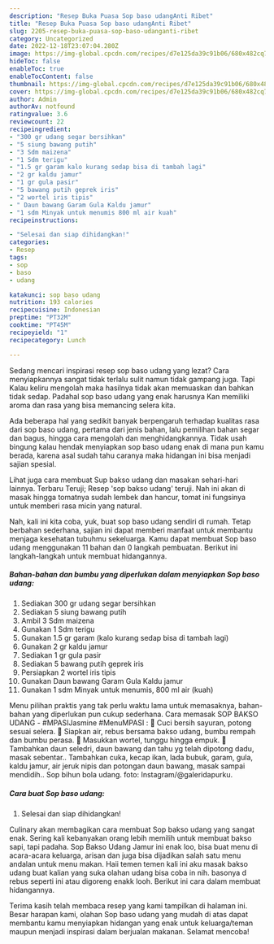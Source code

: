 ```yaml
---
description: "Resep Buka Puasa Sop baso udangAnti Ribet"
title: "Resep Buka Puasa Sop baso udangAnti Ribet"
slug: 2205-resep-buka-puasa-sop-baso-udanganti-ribet
category: Uncategorized
date: 2022-12-18T23:07:04.280Z
image: https://img-global.cpcdn.com/recipes/d7e125da39c91b06/680x482cq70/sop-baso-udang-foto-resep-utama.jpg
hideToc: false
enableToc: true
enableTocContent: false
thumbnail: https://img-global.cpcdn.com/recipes/d7e125da39c91b06/680x482cq70/sop-baso-udang-foto-resep-utama.jpg
cover: https://img-global.cpcdn.com/recipes/d7e125da39c91b06/680x482cq70/sop-baso-udang-foto-resep-utama.jpg
author: Admin
authorAv: notfound
ratingvalue: 3.6
reviewcount: 22
recipeingredient:
- "300 gr udang segar bersihkan"
- "5 siung bawang putih"
- "3 Sdm maizena"
- "1 Sdm terigu"
- "1.5 gr garam kalo kurang sedap bisa di tambah lagi"
- "2 gr kaldu jamur"
- "1 gr gula pasir"
- "5 bawang putih geprek iris"
- "2 wortel iris tipis"
- " Daun bawang Garam Gula Kaldu jamur"
- "1 sdm Minyak untuk menumis 800 ml air kuah"
recipeinstructions:

- "Selesai dan siap dihidangkan!"
categories:
- Resep
tags:
- sop
- baso
- udang

katakunci: sop baso udang 
nutrition: 193 calories
recipecuisine: Indonesian
preptime: "PT32M"
cooktime: "PT45M"
recipeyield: "1"
recipecategory: Lunch

---
```



Sedang mencari inspirasi resep sop baso udang yang lezat? Cara menyiapkannya sangat tidak terlalu sulit namun tidak gampang juga. Tapi Kalau keliru mengolah maka hasilnya tidak akan memuaskan dan bahkan tidak sedap. Padahal sop baso udang yang enak harusnya Kan memiliki aroma dan rasa yang bisa memancing selera kita.


Ada beberapa hal yang sedikit banyak berpengaruh terhadap kualitas rasa dari sop baso udang, pertama dari jenis bahan, lalu pemilihan bahan segar dan bagus, hingga cara mengolah dan menghidangkannya. Tidak usah bingung kalau hendak menyiapkan sop baso udang enak di mana pun kamu berada, karena asal sudah tahu caranya maka hidangan ini bisa menjadi sajian spesial.

Lihat juga cara membuat Sup bakso udang dan masakan sehari-hari lainnya. Terbaru Teruji; Resep &#39;sop bakso udang&#39; teruji. Nah ini akan di masak hingga tomatnya sudah lembek dan hancur, tomat ini fungsinya untuk memberi rasa micin yang natural.


Nah, kali ini kita coba, yuk, buat sop baso udang sendiri di rumah. Tetap berbahan sederhana, sajian ini dapat memberi manfaat untuk membantu menjaga kesehatan tubuhmu sekeluarga. Kamu dapat membuat Sop baso udang menggunakan 11 bahan dan 0 langkah pembuatan. Berikut ini langkah-langkah untuk membuat hidangannya.

<!--inarticleads1-->

##### Bahan-bahan dan bumbu yang diperlukan dalam menyiapkan Sop baso udang:

1. Sediakan 300 gr udang segar bersihkan
1. Sediakan 5 siung bawang putih
1. Ambil 3 Sdm maizena
1. Gunakan 1 Sdm terigu
1. Gunakan 1.5 gr garam (kalo kurang sedap bisa di tambah lagi)
1. Gunakan 2 gr kaldu jamur
1. Sediakan 1 gr gula pasir
1. Sediakan 5 bawang putih geprek iris
1. Persiapkan 2 wortel iris tipis
1. Gunakan  Daun bawang Garam Gula Kaldu jamur
1. Gunakan 1 sdm Minyak untuk menumis, 800 ml air (kuah)


Menu pilihan praktis yang tak perlu waktu lama untuk memasaknya, bahan-bahan yang diperlukan pun cukup sederhana. Cara memasak SOP BAKSO UDANG - #MPASIJasmine #MenuMPASI : 🍳 Cuci bersih sayuran, potong sesuai selera. 🍳 Siapkan air, rebus bersama bakso udang, bumbu rempah dan bumbu perasa. 🍳 Masukkan wortel, tunggu hingga empuk. 🍳 Tambahkan daun seledri, daun bawang dan tahu yg telah dipotong dadu, masak sebentar.. Tambahkan cuka, kecap ikan, lada bubuk, garam, gula, kaldu jamur, air jeruk nipis dan potongan daun bawang, masak sampai mendidih.. Sop bihun bola udang. foto: Instagram/@galeridapurku. 

<!--inarticleads2-->

##### Cara buat Sop baso udang:


1. Selesai dan siap dihidangkan!

Culinary akan membagikan cara membuat Sop bakso udang yang sangat enak. Sering kali kebanyakan orang lebih memilih untuk membuat bakso sapi, tapi padaha. Sop Bakso Udang Jamur ini enak loo, bisa buat menu di acara-acara keluarga, arisan dan juga bisa dijadikan salah satu menu andalan untuk menu makan. Haii temen temen kali ini aku masak bakso udang buat kalian yang suka olahan udang bisa coba in nih. basonya d rebus seperti ini atau digoreng enakk looh. Berikut ini cara dalam membuat hidangannya. 

Terima kasih telah membaca resep yang kami tampilkan di halaman ini. Besar harapan kami, olahan Sop baso udang yang mudah di atas dapat membantu kamu menyiapkan hidangan yang enak untuk keluarga/teman maupun menjadi inspirasi dalam berjualan makanan. Selamat mencoba!
